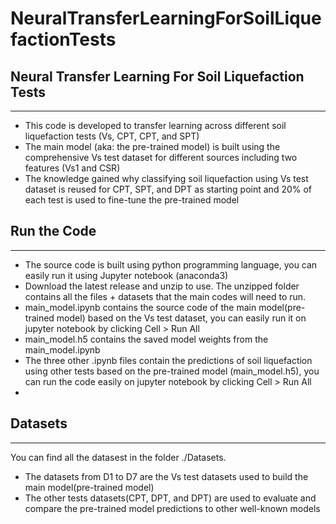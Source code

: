 # NeuralTransferLearningForSoilLiquefactionTests
<h2>Neural Transfer Learning For Soil Liquefaction Tests</h2>
<hr>
<ul>
  <li>This code is developed to transfer learning across different soil liquefaction tests (Vs, CPT, CPT, and SPT)</li>
  <li>The main model (aka: the pre-trained model) is built using the comprehensive Vs test dataset for different sources including two features (Vs1 and CSR)</li>
  <li>The knowledge gained why classifying soil liquefaction using Vs test dataset is reused for CPT, SPT, and DPT as starting point and 20% of each test is used to fine-tune the pre-trained model</li>
</ul>
<h2>Run the Code</h2>
<hr>
<ul>
  <li>The source code is built using python programming language, you can easily run it using Jupyter notebook (anaconda3)</li>
  <li>Download the latest release and unzip to use. The unzipped folder contains all the files + datasets that the main codes will need to run.</li>
  <li>main_model.ipynb contains the source code of the main model(pre-trained model) based on the Vs test dataset, you can easily run it on jupyter notebook by clicking Cell > Run All</li>
  <li>main_model.h5 contains the saved model weights from the main_model.ipynb</li>
  <li>The three other .ipynb files contain the predictions of soil liquefaction using other tests based on the pre-trained model (main_model.h5), you can run the code easily on jupyter notebook by clicking Cell > Run All <li>
</ul>
<h2>Datasets</h2>
<hr>
<p>
  You can find all the datasest in the folder ./Datasets.
</p>
<ul>
  <li>The datasets from D1 to D7 are the Vs test datasets used to build the main model(pre-trained model)</li>
  <li>The other tests datasets(CPT, DPT, and DPT) are used to evaluate and compare the pre-trained model predictions to other well-known models</li>
</ul>
